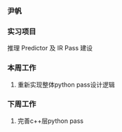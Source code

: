 ### 尹帆

### 实习项目

推理 Predictor 及 IR Pass 建设

### 本周工作

1. 重新实现整体python pass设计逻辑

### 下周工作

1. 完善c++层python pass
